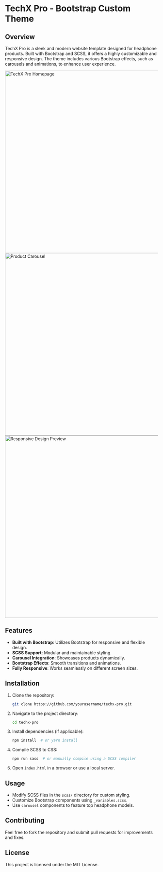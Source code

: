 # TechX Pro - Bootstrap Custom Theme

## Overview
TechX Pro is a sleek and modern website template designed for headphone products. Built with Bootstrap and SCSS, it offers a highly customizable and responsive design. The theme includes various Bootstrap effects, such as carousels and animations, to enhance user experience.


<img src="images/screenshot1.png" alt="TechX Pro Homepage" width="600">
<img src="images/screenshot2.png" alt="Product Carousel" width="600">
<img src="images/screenshot3.png" alt="Responsive Design Preview" width="600">

## Features
- **Built with Bootstrap**: Utilizes Bootstrap for responsive and flexible design.
- **SCSS Support**: Modular and maintainable styling.
- **Carousel Integration**: Showcases products dynamically.
- **Bootstrap Effects**: Smooth transitions and animations.
- **Fully Responsive**: Works seamlessly on different screen sizes.

## Installation
1. Clone the repository:
   ```bash
   git clone https://github.com/yourusername/techx-pro.git
   ```
2. Navigate to the project directory:
   ```bash
   cd techx-pro
   ```
3. Install dependencies (if applicable):
   ```bash
   npm install  # or yarn install
   ```
4. Compile SCSS to CSS:
   ```bash
   npm run sass  # or manually compile using a SCSS compiler
   ```
5. Open `index.html` in a browser or use a local server.

## Usage
- Modify SCSS files in the `scss/` directory for custom styling.
- Customize Bootstrap components using `_variables.scss`.
- Use `carousel` components to feature top headphone models.

## Contributing
Feel free to fork the repository and submit pull requests for improvements and fixes.

## License
This project is licensed under the MIT License.
